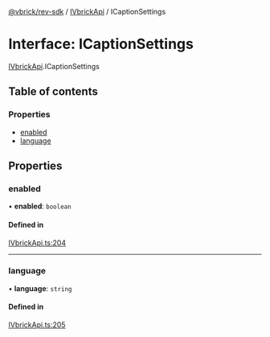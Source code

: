 [@vbrick/rev-sdk](../README.md) / [IVbrickApi](../modules/IVbrickApi.md) / ICaptionSettings

# Interface: ICaptionSettings

[IVbrickApi](../modules/IVbrickApi.md).ICaptionSettings

## Table of contents

### Properties

- [enabled](IVbrickApi.ICaptionSettings.md#enabled)
- [language](IVbrickApi.ICaptionSettings.md#language)

## Properties

### enabled

• **enabled**: `boolean`

#### Defined in

[IVbrickApi.ts:204](https://github.com/vbrick/rev-sdk-js/blob/d1cd6e7/src/IVbrickApi.ts#L204)

___

### language

• **language**: `string`

#### Defined in

[IVbrickApi.ts:205](https://github.com/vbrick/rev-sdk-js/blob/d1cd6e7/src/IVbrickApi.ts#L205)
